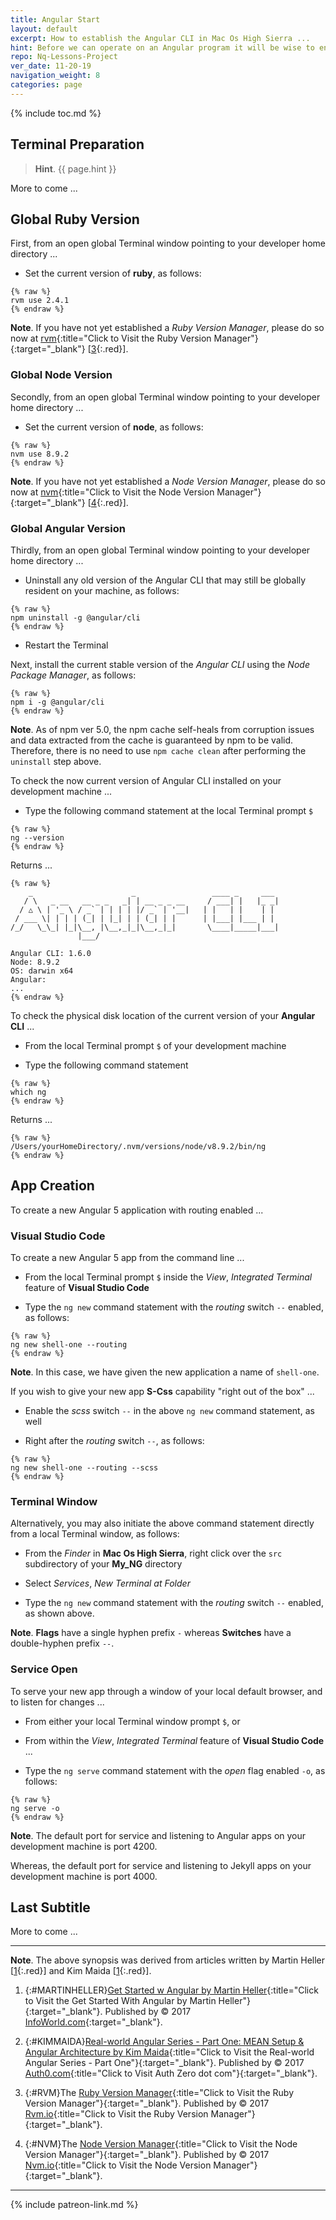 ```yaml
---
title: Angular Start
layout: default
excerpt: How to establish the Angular CLI in Mac Os High Sierra ...
hint: Before we can operate on an Angular program it will be wise to ensure a couple of system variables are set properly.
repo: Nq-Lessons-Project
ver_date: 11-20-19
navigation_weight: 8
categories: page
---
```

{% include toc.md %}

## Terminal Preparation

> **Hint**. {{ page.hint }}

More to come ...

## Global Ruby Version

First, from an open global Terminal window pointing to your developer home directory ...

- Set the current version of **ruby**, as follows:

```liquid
{% raw %}
rvm use 2.4.1
{% endraw %}
```

**Note**. If you have not yet established a *Ruby Version Manager*, please do so now at [rvm](https://www.rvm.com){:title="Click to Visit the Ruby Version Manager"}{:target="_blank"} [[3](#NVM){:.red}].

### Global Node Version

Secondly, from an open global Terminal window pointing to your developer home directory ...

- Set the current version of **node**, as follows:

```liquid
{% raw %}
nvm use 8.9.2
{% endraw %}
```

**Note**. If you have not yet established a *Node Version Manager*, please do so now at [nvm](https://www.nvm.com){:title="Click to Visit the Node Version Manager"}{:target="_blank"} [[4](#NVM){:.red}].

### Global Angular Version

Thirdly, from an open global Terminal window pointing to your developer home directory ...

- Uninstall any old version of the Angular CLI that may still be globally resident on your machine, as follows:

```liquid
{% raw %}
npm uninstall -g @angular/cli
{% endraw %}
```

- Restart the Terminal

Next, install the current stable version of the *Angular CLI* using the *Node Package Manager*, as follows:

```liquid
{% raw %}
npm i -g @angular/cli
{% endraw %}
```

**Note**. As of npm ver 5.0, the npm cache self-heals from corruption issues and data extracted from the cache is guaranteed by npm to be valid. Therefore, there is no need to use `npm cache clean` after performing the `uninstall` step above.

To check the now current version of Angular CLI installed on your development machine ...

- Type the following command statement at the local Terminal prompt `$`

```liquid
{% raw %}
ng --version
{% endraw %}
```

Returns ...

```liquid
{% raw %}
    _                      _                 ____ _     ___
   / \   _ __   __ _ _   _| | __ _ _ __     / ___| |   |_ _|
  / △ \ | '_ \ / _` | | | | |/ _` | '__|   | |   | |    | |
 / ___ \| | | | (_| | |_| | | (_| | |      | |___| |___ | |
/_/   \_\_| |_|\__, |\__,_|_|\__,_|_|       \____|_____|___|
               |___/

Angular CLI: 1.6.0
Node: 8.9.2
OS: darwin x64
Angular: 
...
{% endraw %}
```

To check the physical disk location of the current version of your **Angular CLI** ...

- From the local Terminal prompt `$` of your development machine

- Type the following command statement

```liquid
{% raw %}
which ng
{% endraw %}
```

Returns ...

```liquid
{% raw %}
/Users/yourHomeDirectory/.nvm/versions/node/v8.9.2/bin/ng
{% endraw %}
```

## App Creation

To create a new Angular 5 application with routing enabled ...

### Visual Studio Code

To create a new Angular 5 app from the command line ...

- From the local Terminal prompt `$` inside the *View*, *Integrated Terminal* feature of **Visual Studio Code**

- Type the `ng new` command statement with the *routing* switch `--` enabled, as follows:

```liquid
{% raw %}
ng new shell-one --routing
{% endraw %}
```

**Note**. In this case, we have given the new application a name of `shell-one`.

If you wish to give your new app **S-Css** capability "right out of the box" ...

- Enable the *scss* switch `--` in the above `ng new` command statement, as well

- Right after the *routing* switch `--`, as follows:

```liquid
{% raw %}
ng new shell-one --routing --scss
{% endraw %}
```

### Terminal Window

Alternatively, you may also initiate the above command statement directly from a local Terminal window, as follows:

- From the *Finder* in **Mac Os High Sierra**, right click over the `src` subdirectory of your **My_NG** directory

- Select *Services*, *New Terminal at Folder*

- Type the `ng new` command statement with the *routing* switch `--` enabled, as shown above.

**Note**. **Flags** have a single hyphen prefix `-` whereas **Switches** have a double-hyphen prefix `--`.

### Service Open

To serve your new app through a window of your local default browser, and to listen for changes ...

- From either your local Terminal window prompt `$`, or

- From within the *View*, *Integrated Terminal* feature of **Visual Studio Code** ...

- Type the `ng serve` command statement with the *open* flag enabled `-o`, as follows:

```liquid
{% raw %}
ng serve -o
{% endraw %}
```

**Note**. The default port for service and listening to Angular apps on your development machine is port 4200.

Whereas, the default port for service and listening to Jekyll apps on your development machine is port 4000.

## Last Subtitle

More to come ...

***

**Note**. The above synopsis was derived from articles written by Martin Heller [[1](#MARTINHELLER){:.red}] and Kim Maida [[1](#KIMMAIDA){:.red}].

1. {:#MARTINHELLER}[Get Started w Angular by Martin Heller](https://nvm.com){:title="Click to Visit the Get Started With Angular by Martin Heller"}{:target="_blank"}. Published by © 2017 [InfoWorld.com](https://cli.angular.io){:target="_blank"}.

1. {:#KIMMAIDA}[Real-world Angular Series - Part One: MEAN Setup & Angular Architecture by Kim Maida](https://auth0.com/blog/real-world-angular-series-part-1/){:title="Click to Visit the Real-world Angular Series - Part One"}{:target="_blank"}. Published by © 2017 [Auth0.com](https://auth0.com/){:title="Click to Visit Auth Zero dot com"}{:target="_blank"}.

1. {:#RVM}The [Ruby Version Manager](https://rvm.com){:title="Click to Visit the Ruby Version Manager"}{:target="_blank"}. Published by © 2017 [Rvm.io](https://rvm.io/){:title="Click to Visit the Ruby Version Manager"}{:target="_blank"}.

1. {:#NVM}The [Node Version Manager](https://nvm.com){:title="Click to Visit the Node Version Manager"}{:target="_blank"}. Published by © 2017 [Nvm.io](https://nvm.io/){:title="Click to Visit the Node Version Manager"}{:target="_blank"}.

***

{% include patreon-link.md %}
